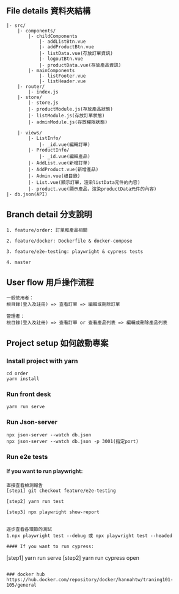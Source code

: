 ## File details 資料夾結構
```
|- src/
    |- components/
        |- childComponents
            |- addListBtn.vue
            |- addProductBtn.vue
            |- listData.vue(存放訂單資訊)
            |- logoutBtn.vue
            |- productData.vue(存放產品資訊)
        |- mainComponents
            |- listFooter.vue
            |- listHeader.vue
    |- router/
        |- index.js
    |- store/
        |- store.js
        |- productModule.js(存放產品狀態)
        |- listModule.js(存放訂單狀態)
        |- adminModule.js(存放權限狀態)

    |- views/
        |- ListInfo/
            |- _id.vue(編輯訂單)
        |- ProductInfo/
            |- _id.vue(編輯產品)
        |- AddList.vue(新增訂單)
        |- AddProduct.vue(新增產品)
        |- Admin.vue(根目錄)
        |- List.vue(顯示訂單，渲染listData元件的內容)
        |- product.vue(顯示產品，渲染productData元件的內容)
|- db.json(API)

```
## Branch detail 分支說明
```
1. feature/order: 訂單和產品相關

2. feature/docker: Dockerfile & docker-compose

3. feature/e2e-testing: playwright & cypress tests

4. master
```

## User flow 用戶操作流程
```
一般使用者：
根目錄(登入及註冊) => 查看訂單 => 編輯或刪除訂單

管理者：
根目錄(登入及註冊) => 查看訂單 or 查看產品列表 => 編輯或刪除產品列表
```

## Project setup 如何啟動專案

### Install project with yarn
``` 
cd order
yarn install
```
### Run front desk
```
yarn run serve
```
### Run Json-server
```
npx json-server --watch db.json
npx json-server --watch db.json -p 3001(指定port)
```
### Run e2e tests

#### If you want to run playwright:
```
直接查看檢測報告
[step1] git checkout feature/e2e-testing

[step2] yarn run test

[step3] npx playwright show-report   


逐步查看各環節的測試
1.npx playwright test --debug 或 npx playwright test --headed

#### If you want to run cypress:
```
[step1] yarn run serve
[step2] yarn run cypress open
```

### docker hub
https://hub.docker.com/repository/docker/hannahtw/traning101-105/general
